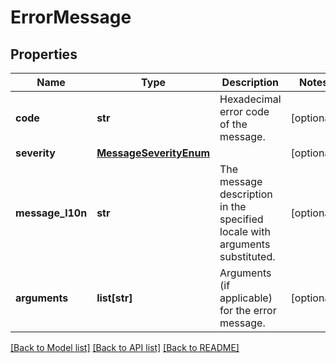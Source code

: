 # ErrorMessage

## Properties
Name | Type | Description | Notes
------------ | ------------- | ------------- | -------------
**code** | **str** | Hexadecimal error code of the message. | [optional] 
**severity** | [**MessageSeverityEnum**](MessageSeverityEnum.md) |  | [optional] 
**message_l10n** | **str** | The message description in the specified locale with arguments substituted. | [optional] 
**arguments** | **list[str]** | Arguments (if applicable) for the error message. | [optional] 

[[Back to Model list]](../README.md#documentation-for-models) [[Back to API list]](../README.md#documentation-for-api-endpoints) [[Back to README]](../README.md)



